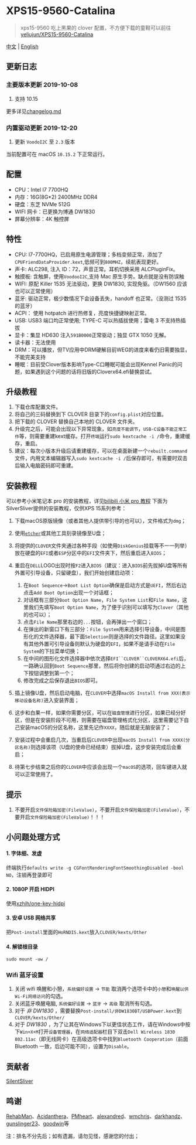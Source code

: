# XPS15-9560-Catalina

> xps15-9560 吃上黑果的 clover 配置，不方便下载的童鞋可以前往[yeliujun/XPS15-9560-Catalina](https://gitee.com/yeliujun/XPS15-9560-Catalina.git)

 [中文](README.md) | [English](README_EN.md)

## 更新日志

### 主要版本更新 2019-10-08

1. 支持 10.15

更多详见[changelog.md](https://github.com/jardenliu/XPS15-9560-Catalina/blob/master/changelog.md)

### 内置驱动更新 2019-12-20

1. 更新 `VoodoI2C` 至 `2.3` 版本

当前配置可在 macOS `10.15.2` 下正常运行。

## 配置

- CPU：Intel I7 7700HQ
- 内存：16G(8G\*2) 2400MHz DDR4
- 硬盘：东芝 NVMe 512G
- WIFI 网卡：已更换为博通 DW1830
- 屏幕分辨率：4K 触控屏

## 特性

- CPU: I7-7700HQ，已启用原生电源管理；多档变频正常，添加了`CPUFriendDataProvider.kext`,低频可到`800MHZ`，续航表现更好。
- 声卡: ALC298, 注入 ID：72，声音正常。耳机切换采用 ALCPluginFix。
- 触摸板: 含触屏，使用`VoodooI2C`,支持 Mac 原生手势。缺点就是没有防误触
- WIFI: 原配 Killer 1535 无法驱动，更换 DW1830, 实现免驱。（DW1560 应该也可以正常使用）
- 蓝牙: 驱动正常，极少数情况下会设备丢失，handoff 也正常。（没测过 1535 的蓝牙）
- ACPI： 使用 hotpatch 进行热修复，亮度快捷键映射正常。
- USB: USB3 端口均正常使用; TYPE-C 可以热插拔使用；雷电 3 不支持热插拔
- 显卡：集显 HD630 注入`591B0000`正常驱动；独显 GTX 1050 无解。
- 读卡器：无法使用
- DRM：可以播放，但TV应用中DRM硬解目前WEG的进度来看仍旧需要独显，不能完美支持
- 睡眠：目前受Clover版本影响Type-C口睡眠可能会出现Kennel Panic的问题，如果遇到这个问题的话将旧版的Cloverx64.efi替换尝试。

## 升级教程

1. 下载仓库配置文件。
2. 将自己的三码替换到下 CLOVER 目录下的`config.plist`对应位置。
3. 把下载的 CLOVER 替换自己本地的 CLOVER 文件夹。
4. 升级完之后，可能会出现以下异常现象，如`亮度不能调节`，`USB-C设备不能正常工作`等，则需要重建kext缓存。打开`终端`运行`sudo kextcache -i /`命令，重建缓存，重启。
5. 建议：每次小版本升级后请重建缓存，可以在桌面新建一个`rebuilt.command`文件，内用文本编辑器写入`sudo kextcache -i /`后保存即可，有需要时双击后输入电脑密码即可重建。

## 安装教程

可以参考小米笔记本 pro 的安装教程，详见[bilibili 小米 pro 教程](https://www.bilibili.com/video/av23052183)
下面为SilverSliver提供的安装教程，仅供XPS 15系列参考：
1. 下载macOS原版镜像（或者其他人提供带引导的也可以），文件格式为`dmg`；
2. 使用[`etcher`](https://www.balena.io/etcher/)或其他工具刻录镜像至U盘；
3. 将提供的`CLOVER`文件夹通过各种手段（如使用`DiskGenius`挂载等不一一列举）放在硬盘的`EFI`或者`ESP`分区中的`EFI`文件夹下，然后重启进入`BIOS`；
4. 重启在`DELL`LOGO出现时按`F2`进入`BIOS`（建议：进入`BIOS`前先拔掉U盘等所有外置可引导设备，只留硬盘），我们开始创建启动项：
	1. 在`Boot Sequence`->`Boot List Option`确保是启动方式是`UEFI`，然后右边点击`Add Boot Option`出现一个对话框；
	2. 对话框有三部分`Boot Option Name`，`File System List`和`File Name`，这里我们先填写`Boot Option Name`，为了便于识别可以填写为`Clover`（其他的也可以）；
	3. 点击`File Name`那里右边的`...`按钮，会再弹出一个窗口；
	4. 在弹出的新窗口下有三部分：`File System`用来选择引导设备，中间是图形化的文件选择器，最下面`Selection`则是选择的文件路径。这里如果没有其他外置可引导设备则默认为硬盘的`EFI`，如果不是请手动在`File System`的下拉菜单切换；
	5. 在中间的图形化文件选择器中依次选择`EFI``CLOVER``CLOVERX64.efi`后，一路确认回到`Boot Sequence`那里，然后将你创建的启动项通过右边的上下按钮调整到第一个；
	6. 修改完成之后保存退出`BIOS`即可。
	
5. 插上镜像U盘，然后启动电脑，在`CLOVER`中选择`macOS Install from XXX(表示移动设备名称)`进入安装界面；
6. 这步和白果一样，如果你需要分区，可以在`磁盘管理`进行分区，如果已经分好区，但是在安装阶段不可用，则需要在磁盘管理格式化分区，这里需要记下自己安装macOS的分区名称，这里先记作`XXXX`，随后就是无脑安装了；
7. 安装过程中会重启几次，当重启后`CLOVER`中出现`macOS Install from XXXX(分区名称)`则选择该项（U盘的使命已经结束）拔掉U盘，这步安装完成后会重启；
8. 待第七步结束之后你的`CLOVER`中应该会出现一个`macOS`的选项，回车键进入就可以正常使用了。

## 提示

1. 不要开启`文件保险箱加密(FileValue)`，不要开启`文件保险箱加密(FileValue)`，不要开启`文件保险箱加密(FileValue)`！！！

## 小问题处理方式

#### 1. 字体细、发虚

终端执行`defaults write -g CGFontRenderingFontSmoothingDisabled -bool NO`，注销再登录即可

#### 2. 1080P 开启 HIDPI

使用[xzhih/one-key-hidpi](https://github.com/xzhih/one-key-hidpi)

#### 3. 安卓 USB 网络共享

把`Post-install`里面的`HoRNDIS.kext`放入`CLOVER/kexts/Other`

#### 4. 解锁根目录

```
sudo mount -uw /
```

### Wifi 蓝牙设置

1. 关闭 wifi 唤醒和小憩，`系统偏好设置` -> `节能` 取消两个选项卡中的`小憩`和`唤醒以供Wi-Fi网络访问`的勾选。
2. 关闭蓝牙唤醒电脑, `系统偏好设置` -> `蓝牙` -> `高级` 取消所有勾选。
3. 对于 *非 DW1830* ，需要替换`Post-install/非DW1830BT/USBPower.kext`到`CLOVER/kexts/Other/`
4. 对于 *DW1830* ，为了让其在Windows下以更佳状态工作，请在Windows中按下`Win+X+M`打开`设备管理器`，在`网络适配器`栏目下双击`Dell Wireless 1830 802.11ac`（即无线网卡）在高级选项卡中找到`Bluetooth Cooperation`（前面 Bluetooth 一致，后边可能不同），设置为`Disable`。

## 贡献者
[SilentSliver](https://github.com/SilentSliver)

## 鸣谢

[RehabMan](https://github.com/RehabMan)、[Acidanthera](https://github.com/acidanthera)、[PMheart](https://github.com/PMheart)、[alexandred](https://github.com/alexandred)、[wmchris](https://github.com/wmchris)、[darkhandz](https://github.com/darkhandz)、[gunslinger23](https://github.com/gunslinger23)、[goodwin](https://github.com/goodwin)等

注：排名不分先后；如有遗漏，请勿见怪，感谢您的付出；
